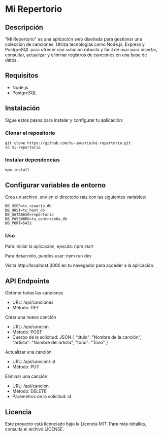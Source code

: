 # Mi Repertorio

## Descripción
"Mi Repertorio" es una aplicación web diseñada para gestionar una colección de canciones. Utiliza tecnologías como Node.js, Express y PostgreSQL para ofrecer una solución robusta y fácil de usar para insertar, consultar, actualizar y eliminar registros de canciones en una base de datos.

## Requisitos
- Node.js
- PostgreSQL

## Instalación
Sigue estos pasos para instalar y configurar tu aplicación:

### Clonar el repositorio

    git clone https://github.com/tu-usuario/mi-repertorio.git
    cd mi-repertorio

### Instalar dependencias

    npm install

## Configurar variables de entorno
Crea un archivo .env en el directorio raíz con las siguientes variables:

    DB_USER=tu_usuario_db
    DB_HOST=tu_host_db
    DB_DATABASE=repertorio
    DB_PASSWORD=tu_contraseña_db
    DB_PORT=5432

### Uso
Para iniciar la aplicación, ejecuta:
    npm start

Para desarrollo, puedes usar:
npm run dev

Visita http://localhost:3000 en tu navegador para acceder a la aplicación.

## API Endpoints
Obtener todas las canciones
* URL: /api/canciones
* Método: GET

Crear una nueva canción
* URL: /api/cancion
* Método: POST
* Cuerpo de la solicitud:
    JSON
    {
    "titulo": "Nombre de la canción",
    "artista": "Nombre del artista",
    "tono": "Tono"
    }

Actualizar una canción
* URL: /api/cancion/:id
* Método: PUT

Eliminar una canción
* URL: /api/cancion
* Método: DELETE
* Parámetros de la solicitud: id

## Licencia
Este proyecto está licenciado bajo la Licencia MIT. Para más detalles, consulta el archivo LICENSE.